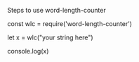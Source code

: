 Steps to use word-length-counter

const wlc = require('word-length-counter')

let x = wlc("your string here")

console.log(x)